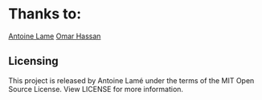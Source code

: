# Thanks to:
[Antoine Lame](https://github.com/omasaht/headpose-fsanet-pytorch)
[Omar Hassan](https://github.com/antoinelame/GazeTracking/)

## Licensing

This project is released by Antoine Lamé under the terms of the MIT Open Source License. View LICENSE for more information.
